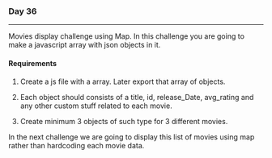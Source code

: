 ### Day 36
---
Movies display challenge using Map. In this challenge you are going to make a javascript array with json objects in it. 

#### Requirements
1. Create a js file with a array. Later export that array of objects.

2. Each object should consists of a title, id, release_Date, avg_rating and any other custom stuff related to each movie.

3. Create minimum 3 objects of such type for 3 different movies. 

In the next challenge we are going to display this list of movies using map rather than hardcoding each movie data.
